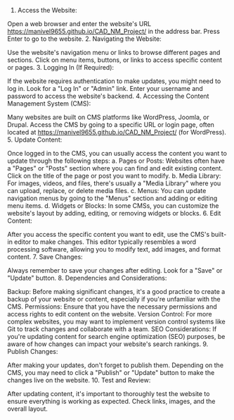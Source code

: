 1. Access the Website:

Open a web browser and enter the website's URL https://manivel9655.github.io/CAD_NM_Project/ in the address bar.
Press Enter to go to the website.
2. Navigating the Website:

Use the website's navigation menu or links to browse different pages and sections.
Click on menu items, buttons, or links to access specific content or pages.
3. Logging In (If Required):

If the website requires authentication to make updates, you might need to log in. Look for a "Log In" or "Admin" link.
Enter your username and password to access the website's backend.
4. Accessing the Content Management System (CMS):

Many websites are built on CMS platforms like WordPress, Joomla, or Drupal. Access the CMS by going to a specific URL or login page, often located at https://manivel9655.github.io/CAD_NM_Project/ (for WordPress).
5. Update Content:

Once logged in to the CMS, you can usually access the content you want to update through the following steps:
a. Pages or Posts: Websites often have a "Pages" or "Posts" section where you can find and edit existing content. Click on the title of the page or post you want to modify.
b. Media Library: For images, videos, and files, there's usually a "Media Library" where you can upload, replace, or delete media files.
c. Menus: You can update navigation menus by going to the "Menus" section and adding or editing menu items.
d. Widgets or Blocks: In some CMSs, you can customize the website's layout by adding, editing, or removing widgets or blocks.
6. Edit Content:

After you access the specific content you want to edit, use the CMS's built-in editor to make changes. This editor typically resembles a word processing software, allowing you to modify text, add images, and format content.
7. Save Changes:

Always remember to save your changes after editing. Look for a "Save" or "Update" button.
8. Dependencies and Considerations:

Backup: Before making significant changes, it's a good practice to create a backup of your website or content, especially if you're unfamiliar with the CMS.
Permissions: Ensure that you have the necessary permissions and access rights to edit content on the website.
Version Control: For more complex websites, you may want to implement version control systems like Git to track changes and collaborate with a team.
SEO Considerations: If you're updating content for search engine optimization (SEO) purposes, be aware of how changes can impact your website's search rankings.
9. Publish Changes:

After making your updates, don't forget to publish them. Depending on the CMS, you may need to click a "Publish" or "Update" button to make the changes live on the website.
10. Test and Review:

After updating content, it's important to thoroughly test the website to ensure everything is working as expected. Check links, images, and the overall layout.
